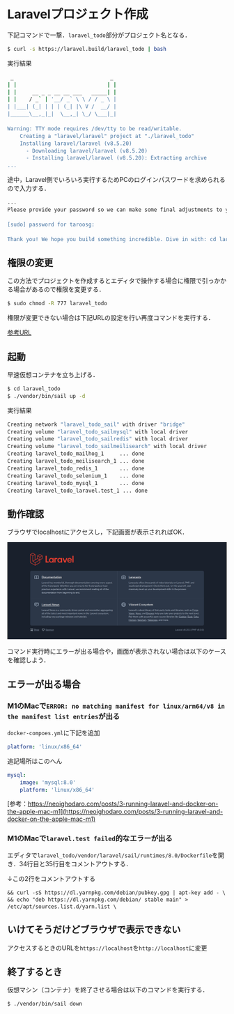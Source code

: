 # Laravelプロジェクト作成

下記コマンドで一撃．`laravel_todo`部分がプロジェクト名となる．

```bash
$ curl -s https://laravel.build/laravel_todo | bash
```

実行結果

```bash
 _                               _
| |                             | |
| |     __ _ _ __ __ ___   _____| |
| |    / _` | '__/ _` \ \ / / _ \ |
| |___| (_| | | | (_| |\ V /  __/ |
|______\__,_|_|  \__,_| \_/ \___|_|

Warning: TTY mode requires /dev/tty to be read/writable.
    Creating a "laravel/laravel" project at "./laravel_todo"
    Installing laravel/laravel (v8.5.20)
      - Downloading laravel/laravel (v8.5.20)
      - Installing laravel/laravel (v8.5.20): Extracting archive
...
```

途中，Laravel側でいろいろ実行するためPCのログインパスワードを求められるので入力する．

```bash
...
Please provide your password so we can make some final adjustments to your application's permissions.

[sudo] password for taroosg:

Thank you! We hope you build something incredible. Dive in with: cd laravel_todo && ./vendor/bin/sail up

```


## 権限の変更

この方法でプロジェクトを作成するとエディタで操作する場合に権限で引っかかる場合があるので権限を変更する．

```bash
$ sudo chmod -R 777 laravel_todo
```

権限が変更できない場合は下記URLの設定を行い再度コマンドを実行する．

[参考URL](https://gori.me/mac/mac-tips/112082)

## 起動

早速仮想コンテナを立ち上げる．

```bash
$ cd laravel_todo
$ ./vendor/bin/sail up -d
```

実行結果

```bash
Creating network "laravel_todo_sail" with driver "bridge"
Creating volume "laravel_todo_sailmysql" with local driver
Creating volume "laravel_todo_sailredis" with local driver
Creating volume "laravel_todo_sailmeilisearch" with local driver
Creating laravel_todo_mailhog_1     ... done
Creating laravel_todo_meilisearch_1 ... done
Creating laravel_todo_redis_1       ... done
Creating laravel_todo_selenium_1    ... done
Creating laravel_todo_mysql_1       ... done
Creating laravel_todo_laravel.test_1 ... done
```


## 動作確認

ブラウザでlocalhostにアクセスし，下記画面が表示されればOK．

![トップ画面](../img/20210104-laravel-firstview.png)

コマンド実行時にエラーが出る場合や，画面が表示されない場合は以下のケースを確認しよう．


## エラーが出る場合

### M1のMacで`ERROR: no matching manifest for linux/arm64/v8 in the manifest list entries`が出る

`docker-compoes.yml`に下記を追加

```yml
platform: 'linux/x86_64'
```

追記場所はこのへん

```yml
mysql:
    image: 'mysql:8.0'
    platform: 'linux/x86_64'
```

[参考：https://neoighodaro.com/posts/3-running-laravel-and-docker-on-the-apple-mac-m1](https://neoighodaro.com/posts/3-running-laravel-and-docker-on-the-apple-mac-m1)

### M1のMacで`laravel.test failed`的なエラーが出る

エディタで`laravel_todo/vendor/laravel/sail/runtimes/8.0/Dockerfile`を開き．34行目と35行目をコメントアウトする．

↓この2行をコメントアウトする

```
&& curl -sS https://dl.yarnpkg.com/debian/pubkey.gpg | apt-key add - \
&& echo "deb https://dl.yarnpkg.com/debian/ stable main" > /etc/apt/sources.list.d/yarn.list \
```

## いけてそうだけどブラウザで表示できない

アクセスするときのURLを`https://localhost`を`http://localhost`に変更


## 終了するとき

仮想マシン（コンテナ）を終了させる場合は以下のコマンドを実行する．

```bash
$ ./vendor/bin/sail down
```